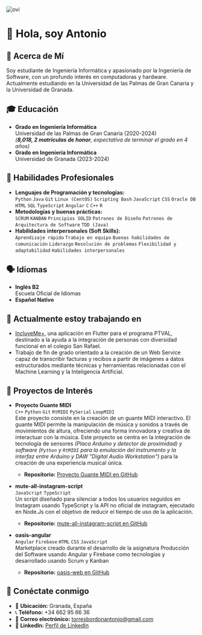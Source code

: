 <img src="https://github-readme-stats.vercel.app/api/top-langs?username=antoniotorres02&show_icons=true&locale=en&layout=compact&theme=chartreuse-dark" alt="ovi" />

# 👋 Hola, soy Antonio

## 🚀 Acerca de Mí
Soy estudiante de Ingeniería Informática y apasionado por la Ingeniería de Software, con un profundo interés en computadoras y hardware. Actualmente estudiando en la Universidad de las Palmas de Gran Canaria y la Universidad de Granada.

## 🎓 Educación
- **Grado en Ingeniería Informática**  
  Universidad de las Palmas de Gran Canaria (2020-2024)  
  *(**8,018, 2 matriculas de honor**, expectativa de terminar el grado en 4 años)*
- **Grado en Ingeniería Informática**  
  Universidad de Granada (2023-2024)

## 💼 Habilidades Profesionales
- **Lenguajes de Programación y tecnologías:**  
  `Python` `Java` `Git` `Linux (CentOS)` `Scripting Bash` `JavaScript` `CSS` `Oracle DB` `HTML` `SQL` `TypeScript` `Angular` `C` `C++` `R`
- **Metodologías y buenas prácticas:**  
  `SCRUM` `KANBAN` `Principios SOLID` `Patrones de Diseño` `Patrones de Arquitectura de Software` `TDD (Java)`
- **Habilidades interpersonales (Soft Skills):**  
  `Aprendizaje rápido` `Trabajo en equipo` `Buenas habilidades de comunicación` `Liderazgo` `Resolución de problemas` `Flexibilidad y adaptabilidad` `Habilidades interpersonales`

## 🗣️ Idiomas
- **Inglés B2**  
  Escuela Oficial de Idiomas
- **Español Nativo**


## 🌱 Actualmente estoy trabajando en
- [IncluyeMe+](https://github.com/teresitarg22/DGP-IncluyeME), una aplicación en Flutter para el programa PTVAL, destinado a la ayuda a la integración de personas con diversidad funcional en el colegio San Rafael.
- Trabajo de fin de grado orientado a la creación de un Web Service capaz de transcribir facturas y recibos a partir de imágenes a datos estructurados mediante técnicas y herramientas relacionadas con el Machine Learning y la Inteligencia Artificial.

## 🌟 Proyectos de Interés

- **Proyecto Guante MIDI**  
  `C++` `Python` `Git` `RtMIDI` `PySerial` `LoopMIDI`  
  Este proyecto consiste en la creación de un guante MIDI interactivo. El guante MIDI permite la manipulación de música y sonidos a través de movimientos de altura, ofreciendo una forma innovadora y creativa de interactuar con la música. Este proyecto se centra en la integración de tecnología de sensores *(Placa Arduino y detector de proximidad) *y software* (`Python` y `RtMIDI` para la emulación del instrumento y la interfaz entre Arduino y DAW "Digital Audio Workstation")* para la creación de una experiencia musical única.
  - **Repositorio:** [Proyecto Guante MIDI en GitHub](https://github.com/antoniotorres02/proyecto_guante_midi)

-   **mute-all-instagram-script**  
  `JavaScript` `TypeScript`  
  Un script diseñado para silenciar a todos los usuarios seguidos en Instagram usando TypeScript y la API no oficial de instagram, ejecutado en Node.Js con el objetivo de reducir el tiempo de uso de la aplicación.  
    - **Repositorio:** [mute-all-instagram-script en GitHub](https://github.com/antoniotorres02/mute-all-instagram-script)

- **oasis-angular**  
  `Angular` `Firebase` `HTML` `CSS` `JavaScript`  
  Marketplace creado durante el desarrollo de la asignatura Producción del Software usando Angular y Firebase como tecnologías y desarrollado usando Scrum y Kanban
  - **Repositorio:** [oasis-web en GitHub](https://github.com/antoniotorres02/oasis-angular)


  
## 🤝 Conéctate conmigo
- 📍 **Ubicación:** Granada, España
- 📞 **Teléfono:** +34 662 95 66 36
- 📧 **Correo electrónico:** [torresbordonantonio@gmail.com](mailto:torresbordonantonio@gmail.com)
- 🔗 **LinkedIn:** [Perfil de LinkedIn](https://www.linkedin.com/in/antonio-javier-torres-bord%C3%B3n-644737252/)





